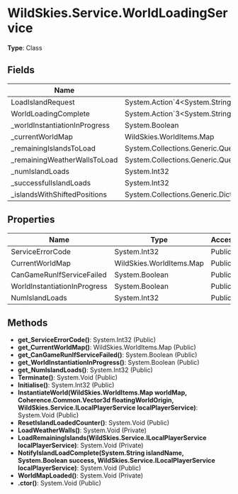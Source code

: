 ﻿# WildSkies.Service.WorldLoadingService

**Type**: Class

## Fields

| Name | Type | Access |
|------|------|--------|
| LoadIslandRequest | System.Action`4<System.String,UnityEngine.Vector3,UnityEngine.Quaternion,WildSkies.IslandExport.IslandInstanceMetaData> | Public |
| WorldLoadingComplete | System.Action`3<System.String,System.Int32,System.Int32> | Public |
| _worldInstantiationInProgress | System.Boolean | Private |
| _currentWorldMap | WildSkies.WorldItems.Map | Private |
| _remainingIslandsToLoad | System.Collections.Generic.Queue`1<WildSkies.WorldItems.Island> | Private |
| _remainingWeatherWallsToLoad | System.Collections.Generic.Queue`1<WildSkies.WorldItems.WeatherWall> | Private |
| _numIslandLoads | System.Int32 | Private |
| _successfulIslandLoads | System.Int32 | Private |
| _islandsWithShiftedPositions | System.Collections.Generic.Dictionary`2<WildSkies.WorldItems.Island,UnityEngine.Vector3> | Private |

## Properties

| Name | Type | Access |
|------|------|--------|
| ServiceErrorCode | System.Int32 | Public |
| CurrentWorldMap | WildSkies.WorldItems.Map | Public |
| CanGameRunIfServiceFailed | System.Boolean | Public |
| WorldInstantiationInProgress | System.Boolean | Public |
| NumIslandLoads | System.Int32 | Public |

## Methods

- **get_ServiceErrorCode()**: System.Int32 (Public)
- **get_CurrentWorldMap()**: WildSkies.WorldItems.Map (Public)
- **get_CanGameRunIfServiceFailed()**: System.Boolean (Public)
- **get_WorldInstantiationInProgress()**: System.Boolean (Public)
- **get_NumIslandLoads()**: System.Int32 (Public)
- **Terminate()**: System.Void (Public)
- **Initialise()**: System.Int32 (Public)
- **InstantiateWorld(WildSkies.WorldItems.Map worldMap, Coherence.Common.Vector3d floatingWorldOrigin, WildSkies.Service.ILocalPlayerService localPlayerService)**: System.Void (Public)
- **ResetIslandLoadedCounter()**: System.Void (Public)
- **LoadWeatherWalls()**: System.Void (Private)
- **LoadRemainingIslands(WildSkies.Service.ILocalPlayerService localPlayerService)**: System.Void (Private)
- **NotifyIslandLoadComplete(System.String islandName, System.Boolean success, WildSkies.Service.ILocalPlayerService localPlayerService)**: System.Void (Public)
- **WorldMapLoaded()**: System.Void (Private)
- **.ctor()**: System.Void (Public)

